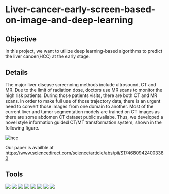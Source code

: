 # Liver-cancer-early-screen-based-on-image-and-deep-learning

## Objective
In this project, we want to utilize deep learning-based algorithms to predict the liver cancer(HCC) at the early stage.

## Details
The major liver disease screenning methods include ultrosound, CT and MR. Due to the limit of radiation dose, doctors use MR scans to monitor the high risk patients. During those patients visits, there are both CT and MR scans. In order to make full use of those trajectory data, there is an urgent need to convert those images from one domain to another. Most of the current liver and tumor segmentation models are trained on CT images as there are some abdomen CT dataset public availabe. Thus, we developed a novel style information guided CT/MT transformation system, shown in the following figure. 

![hcc](https://github.com/user-attachments/assets/569c6653-029a-4aba-9b88-d4803aed58ef)

Our paper is availble at https://www.sciencedirect.com/science/article/abs/pii/S1746809424003380

## Tools
<img src="https://img.shields.io/badge/-Tensorflow-4D4D4D?&style=for-the-badge&logo=CompTIA&logoColor=white" />
<img src="https://img.shields.io/badge/-OpenCV-006400?&style=for-the-badge&logoColor=white" />
<img src="https://img.shields.io/badge/-Keras-000080?&style=for-the-badge&logoColor=white" />
<img src="https://img.shields.io/badge/-CycleGAN-3776ab?&style=for-the-badge&logo=python&logoColor=white" />
<img src="https://img.shields.io/badge/-StyleLearning-EF5350?&style=for-the-badge&logo=tensorflow&logoColor=white" />
<img src="https://img.shields.io/badge/-data clearn and preprocessing-EE7600?&style=for-the-badge&logo=pytorch&logoColor=white" />
<img src="https://img.shields.io/badge/-Generative AI-0097A7?&style=for-the-badge&logo=postgresql&logoColor=white" />
<img src="https://img.shields.io/badge/-Git-F05032?&style=for-the-badge&logo=git&logoColor=white" />

